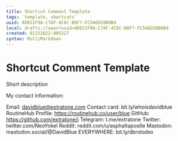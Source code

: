 ```yaml
---
title: Shortcut Comment Template
tags: `template, shortcuts`
uuid: 8D021F9A-C7AF-4C6C-B0F7-FC5A6D28B0B4
local: drafts://open?uuid=8D021F9A-C7AF-4C6C-B0F7-FC5A6D28B0B4
created: 01152022-005227
syntax: MultiMarkdown
---
```

 # Shortcut Comment Template

Short description

My contact information:

Email: davidblue@extratone.com
Contact card: bit.ly/whoisdavidblue
RoutineHub Profile: https://routinehub.co/user/blue
GitHub: https://github.com/extratone/i
Telegram: t.me/extratone
Twitter: twitter.com/NeoYokel
Reddit: reddit.com/u/asphaltapostle
Mastodon: mastodon.social/@DavidBlue
EVERYWHERE: bit.ly/dbrolodex